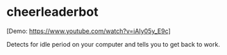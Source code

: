 # cheerleaderbot

[Demo: https://www.youtube.com/watch?v=iAIy05y_E9c]

Detects for idle period on your computer and tells you to get back to work.
